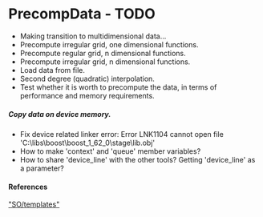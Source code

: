 # PrecompData - TODO


- Making transition to multidimensional data...
- Precompute irregular grid, one dimensional functions.
- Precompute regular grid, n dimensional functions.
- Precompute irregular grid, n dimensional functions.
- Load data from file.
- Second degree (quadratic) interpolation.
- Test whether it is worth to precompute the data, in terms of performance and memory requirements.


##### Copy data on device memory.

- Fix device related linker error: Error	LNK1104	cannot open file 'C:\libs\boost\boost_1_62_0\stage\lib\.obj'
- How to make 'context' and 'queue' member variables?
- How to share 'device_line' with the other tools? Getting 'device_line' as a parameter?


#### References

["SO/templates"](http://stackoverflow.com/questions/610245/where-and-why-do-i-have-to-put-the-template-and-typename-keywords)
